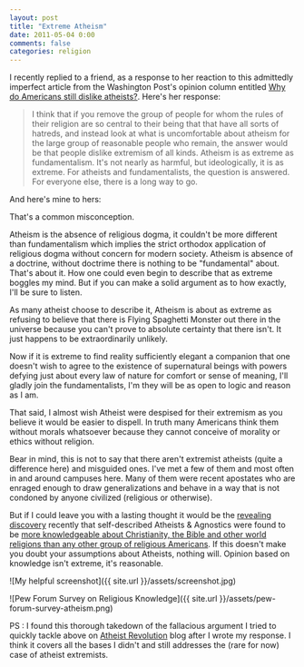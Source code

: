 ```yaml
---
layout: post
title: "Extreme Atheism"
date: 2011-05-04 0:00
comments: false
categories: religion
---
```


I recently replied to a friend, as a response to her reaction to this admittedly imperfect article from the Washington Post's opinion column entitled [Why do Americans still dislike atheists?](http://www.washingtonpost.com/opinions/why-do-americans-still-dislike-atheists/2011/02/18/AFqgnwGF_story.html).
Here's her response:

> I think that if you remove the group of people for whom the rules of their religion are so central to their being that that have all sorts of hatreds, and instead look at what is uncomfortable about atheism for the large group of reasonable people who remain, the answer would be that people dislike extremism of all kinds. Atheism is as extreme as fundamentalism. It's not nearly as harmful, but ideologically, it is as extreme. For atheists and fundamentalists, the question is answered. For everyone else, there is a long way to go.

And here's mine to hers:

That's a common misconception.

Atheism is the absence of religious dogma, it couldn't be more different than fundamentalism which implies the strict orthodox application of religious dogma without concern for modern society.
Atheism is absence of a doctrine, without doctrime there is nothing to be "fundamental" about. That's about it. How one could even begin to describe that as extreme boggles my mind. But if you can make a solid argument as to how exactly, I'll be sure to listen.

As many atheist choose to describe it, Atheism is about as extreme as refusing to believe that there is Flying Spaghetti Monster out there in the universe because you can't prove to absolute certainty that there isn't. It just happens to be extraordinarily unlikely.

Now if it is extreme to find reality sufficiently elegant a companion that one doesn't wish to agree to the existence of supernatural beings with powers defying just about every law of nature for comfort or sense of meaning, I'll gladly join the fundamentalists, I'm they will be as open to logic and reason as I am.

That said, I almost wish Atheist were despised for their extremism as you believe it would be easier to dispell. In truth many Americans think them without morals whatsoever because they cannot conceive of morality or ethics without religion.

Bear in mind, this is not to say that there aren't extremist atheists (quite a difference here) and misguided ones. I've met a few of them and most often in and around campuses here. Many of them were recent apostates who are enraged enough to draw generalizations and behave in a way that is not condoned by anyone civilized (religious or otherwise).

But if I could leave you with a lasting thought it would be the [revealing discovery](http://pewforum.org/other-beliefs-and-practices/u-s-religious-knowledge-survey.aspx) recently that self-described Atheists & Agnostics were found to be [more knowledgeable about Christianity, the Bible and other world religions than any other group of religious Americans](http://www.nytimes.com/2010/09/28/us/28religion.html). If this doesn't make you doubt your assumptions about Atheists, nothing will. Opinion based on knowledge isn't extreme, it's reasonable.

![My helpful screenshot]({{ site.url }}/assets/screenshot.jpg)

![Pew Forum Survey on Religious Knowledge]({{ site.url }}/assets/pew-forum-survey-atheism.png)

PS : I found this thorough takedown of the fallacious argument I tried to quickly tackle above on [Atheist Revolution](http://www.atheistrev.com/2007/03/atheist-extremism.html) blog after I wrote my response. I think it covers all the bases I didn't and still addresses the (rare for now) case of atheist extremists.
